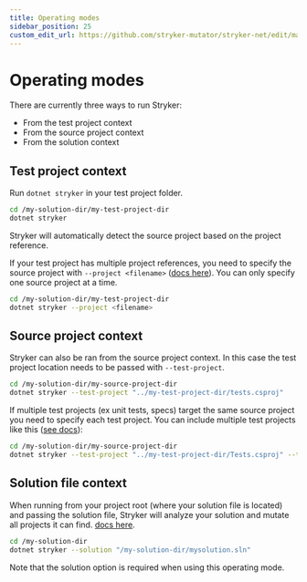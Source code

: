 ```yaml
---
title: Operating modes
sidebar_position: 25
custom_edit_url: https://github.com/stryker-mutator/stryker-net/edit/master/docs/operating-modes.md
---
```

# Operating modes

There are currently three ways to run Stryker:

- From the test project context
- From the source project context
- From the solution context

## Test project context

Run `dotnet stryker` in your test project folder.

```bash
cd /my-solution-dir/my-test-project-dir
dotnet stryker
```

Stryker will automatically detect the source project based on the project reference.

If your test project has multiple project references, you need to specify the source project with `--project <filename>` ([docs here](https://stryker-mutator.io/docs/stryker-net/configuration/#project-file-name)). You can only specify one source project at a time.

```bash
cd /my-solution-dir/my-test-project-dir
dotnet stryker --project <filename>
```

## Source project context

Stryker can also be ran from the source project context. In this case the test project location needs to be passed with `--test-project`.

```bash
cd /my-solution-dir/my-source-project-dir
dotnet stryker --test-project "../my-test-project-dir/tests.csproj"
```

If multiple test projects (ex unit tests, specs) target the same source project you need to specify each test project. You can include multiple test projects like this ([see docs](https://stryker-mutator.io/docs/stryker-net/configuration/#test-projects-string)):

```bash
cd /my-solution-dir/my-source-project-dir
dotnet stryker --test-project "../my-test-project-dir/Tests.csproj" --test-project "../my-test-project-dir/MoreTests.csproj"
```

## Solution file context

When running from your project root (where your solution file is located) and passing the solution file, Stryker will analyze your solution and mutate all projects it can find. [docs here](https://stryker-mutator.io/docs/stryker-net/configuration/#solution-path).

```bash
cd /my-solution-dir
dotnet stryker --solution "/my-solution-dir/mysolution.sln"
```

Note that the solution option is required when using this operating mode.
